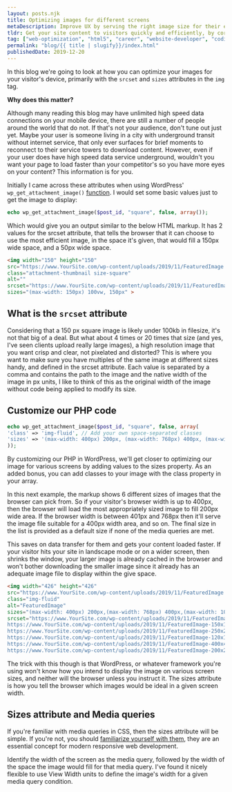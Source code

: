 ```yaml
---
layout: posts.njk
title: Optimizing images for different screens
metaDescription: Improve UX by serving the right image size for their experience
tldr: Get your site content to visitors quickly and efficiently, by correctly using the srcset and sizes attributes in the image tag. Used incorrectly, can cost your users unnecessarily large data usage and a poor user experience.
tag: ["web-optimization", "html5", "career", "website-developer", "coding"]
permalink: "blog/{{ title | slugify}}/index.html"
publishedDate: 2019-12-20
---
```

<p>In this blog we're going to look at how you can optimize your images for your visitor's device, primarily with the <code>srcset</code> and <code>sizes</code> attributes in the <code>img</code> tag.</p>

<p><strong>Why does this matter?</strong></p>

<p>Although many reading this blog may have unlimited high speed data connections on your mobile device, there are still a number of people around the world that do not. If that's not your audience, don't tune out just yet. Maybe your user is someone living in a city with underground transit without internet service, that only ever surfaces for brief moments to reconnect to their service towers to download content. However, even if your user does have high speed data service underground, wouldn't you want your page to load faster than your competitor's so you have more eyes on your content? This information is for you.</p>

<p>Initially I came across these attributes when using WordPress' <code>wp_get_attachment_image()</code> <a href="https://developer.wordpress.org/reference/functions/wp_get_attachment_image/" target="_blank" rel="noreferrer noopener" aria-label="function (opens in a new tab)">function</a>. I would set some basic values just to get the image to display:</p>

```php
echo wp_get_attachment_image($post_id, "square", false, array());
```

<p>Which would give you an output similar to the below HTML markup. It has 2 values for the srcset attribute, that tells the browser that it can choose to use the most efficient image, in the space it's given, that would fill a 150px wide space, and a 50px wide space.</p>

```html
<img width="150" height="150" 
src="https://www.YourSite.com/wp-content/uploads/2019/11/FeaturedImage.jpg" 
class="attachment-thumbnail size-square" 
alt="" 
srcset="https://www.YourSite.com/wp-content/uploads/2019/11/FeaturedImage.jpg 150w, https://www.YourSite.com/wp-content/uploads/2019/11/FeaturedImage-50x50.jpg 50w" 
sizes="(max-width: 150px) 100vw, 150px" >
```

<h2>What is the <code>srcset</code> attribute</h2>

<p>Considering that a 150 px square image is likely under 100kb in filesize, it's not that big of a deal. But what about 4 times or 20 times that size (and yes, I've seen clients upload really large images), a high resolution image that you want crisp and clear, not pixelated and distorted? This is where you want to make sure you have multiples of the same image at different sizes handy, and defined in the srcset attribute. Each value is separated by a comma and contains the path to the image and the native width of the image in px units, I like to think of this as the original width of the image without code being applied to modify its size.</p>

<h2>Customize our PHP code</h2>

```php
echo wp_get_attachment_image($post_id, "square", false, array(
'class' => 'img-fluid', // Add your own space-separated classes
'sizes' => '(max-width: 400px) 200px, (max-width: 768px) 400px, (max-width: 1024px) 350px, (max-width: 1600px) 700px, 400px' // to indicate the size of the image, you can use vw units. pixels is required for screen widths for the media-queries
));
```

<p>By customizing our PHP in WordPress, we'll get closer to optimizing our image for various screens by adding values to the sizes property. As an added bonus, you can add classes to your image with the class property in your array.</p>

<p>In this next example, the markup shows 6 different sizes of images that the browser can pick from. So if your visitor's browser width is up to 400px, then the browser will load the most appropriately sized image to fill 200px wide area. If the browser width is between 401px and 768px then it'll serve the image file suitable for a 400px width area, and so on. The final size in the list is provided as a default size if none of the media queries are met. </p>

<p>This saves on data transfer for them and gets your content loaded faster. If your visitor hits your site in landscape mode or on a wider screen, then shrinks the window, your larger image is already cached in the browser and won't bother downloading the smaller image since it already has an adequate image file to display within the give space. </p>

```html
<img width="426" height="426" 
src="https://www.YourSite.com/wp-content/uploads/2019/11/FeaturedImage.png"
class="img-fluid" 
alt="FeaturedImage" 
sizes="(max-width: 400px) 200px,(max-width: 768px) 400px,(max-width: 1024px) 350px,(max-width: 1600px) 700px, 400px" 
srcset="https://www.YourSite.com/wp-content/uploads/2019/11/FeaturedImage.png 426w, 
https://www.YourSite.com/wp-content/uploads/2019/11/FeaturedImage-150x150.png 150w, 
https://www.YourSite.com/wp-content/uploads/2019/11/FeaturedImage-250x250.png 250w, 
https://www.YourSite.com/wp-content/uploads/2019/11/FeaturedImage-120x120.png 120w, 
https://www.YourSite.com/wp-content/uploads/2019/11/FeaturedImage-400x400.png 400w, 
https://www.YourSite.com/wp-content/uploads/2019/11/FeaturedImage-200x200.png 200w" >
```

<p>The trick with this though is that WordPress, or whatever framework you're using won't know how you intend to display the image on various screen sizes, and neither will the browser unless you instruct it. The sizes attribute is how you tell the browser which images would be ideal in a given screen width.</p>

<h2>Sizes attribute and Media queries</h2>

<p>If you're familiar with media queries in CSS, then the sizes attribute will be simple. If you're not, you should <a href="https://css-tricks.com/logic-in-media-queries/#article-header-id-2" target="_blank" rel="noreferrer noopener" aria-label="familiarize yourself with them (opens in a new tab)">familiarize yourself with them</a>, they are an essential concept for modern responsive web development. </p>

<p>Identify the width of the screen as the media query, followed by the width of the space the image would fill for that media query. I've found it nicely flexible to use View Width units to define the image's width for a given media query condition.</p>
